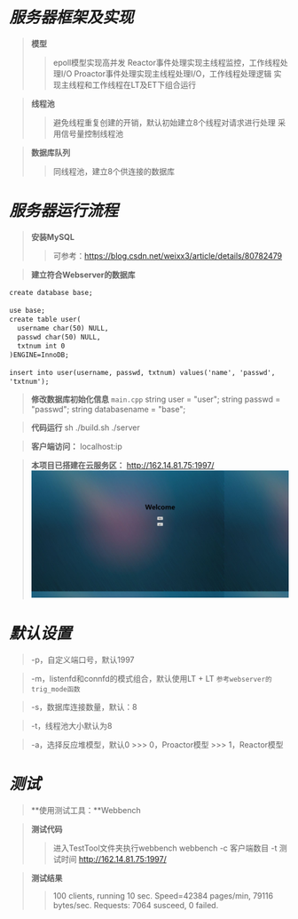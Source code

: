 
*服务器框架及实现*
==================
> **模型**
  >> epoll模型实现高并发
  >> Reactor事件处理实现主线程监控，工作线程处理I/O
  >> Proactor事件处理实现主线程处理I/O，工作线程处理逻辑
  >> 实现主线程和工作线程在LT及ET下组合运行

> **线程池**
  >> 避免线程重复创建的开销，默认初始建立8个线程对请求进行处理
  >> 采用信号量控制线程池

> **数据库队列**
  >> 同线程池，建立8个供连接的数据库

*服务器运行流程*
================
> **安装MySQL**
  >> 可参考：https://blog.csdn.net/weixx3/article/details/80782479
    
> **建立符合Webserver的数据库**
  ```
  create database base;

  use base;
  create table user(
    username char(50) NULL,
    passwd char(50) NULL,
    txtnum int 0
  )ENGINE=InnoDB;
 
  insert into user(username, passwd, txtnum) values('name', 'passwd', 'txtnum');
  ```

> **修改数据库初始化信息**
    ```main.cpp```
    string user = "user";
    string passwd = "passwd";
    string databasename = "base";

> **代码运行**
  sh ./build.sh
  ./server

> **客户端访问：** localhost:ip

> **本项目已搭建在云服务区：** http://162.14.81.75:1997/ </br>
 ![mainInterface](https://github.com/zhao-zhou/WebServer_zzhou/blob/master/root/interface.png)

*默认设置*
===========
  > -p，自定义端口号，默认1997

  > -m，listenfd和connfd的模式组合，默认使用LT + LT
    ```参考webserver的trig_mode函数```
	
  > -s，数据库连接数量，默认：8

  > -t，线程池大小默认为8

  > -a，选择反应堆模型，默认0
	  >>> 0，Proactor模型
	  >>> 1，Reactor模型

*测试*
========
> **使用测试工具：**Webbench

> **测试代码**
  >> 进入TestTool文件夹执行webbench
  >> webbench -c 客户端数目 -t 测试时间 http://162.14.81.75:1997/

> **测试结果**
  >> 100 clients, running 10 sec.
  >> Speed=42384 pages/min, 79116 bytes/sec.
  >> Requests: 7064 susceed, 0 failed.
    

